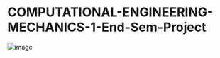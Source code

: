 # COMPUTATIONAL-ENGINEERING-MECHANICS-1-End-Sem-Project

![image](https://github.com/Siddhartha80/COMPUTATIONAL-ENGINEERING-MECHANICS-1-End-Sem-Project/assets/133953774/dc858bfc-7952-4c96-8c81-d91ed616da21)
